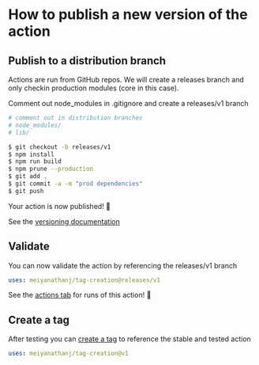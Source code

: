 # How to publish a new version of the action

## Publish to a distribution branch

Actions are run from GitHub repos. We will create a releases branch and only checkin production modules (core in this case).

Comment out node_modules in .gitignore and create a releases/v1 branch

```bash
# comment out in distribution branches
# node_modules/
# lib/
```

```bash
$ git checkout -b releases/v1
$ npm install
$ npm run build
$ npm prune --production
$ git add .
$ git commit -a -m "prod dependencies"
$ git push
```

Your action is now published! :rocket:

See the [versioning documentation](https://github.com/actions/toolkit/blob/master/docs/action-versioning.md)

## Validate

You can now validate the action by referencing the releases/v1 branch

```yaml
uses: meiyanathanj/tag-creation@releases/v1
```

See the [actions tab](https://github.com/actions/javascript-action/actions) for runs of this action! :rocket:

## Create a tag

After testing you can [create a tag](https://github.com/actions/toolkit/blob/master/docs/action-versioning.md) to reference the stable and tested action

```yaml
uses: meiyanathanj/tag-creation@v1
```
